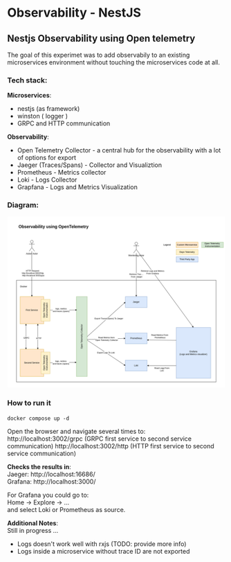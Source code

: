 # Observability - NestJS

## Nestjs Observability using Open telemetry

The goal of this experimet was to add observabily to an existing microservices environment without touching the microservices code at all.

### Tech stack:  
**Microservices**:
- nestjs (as framework)
- winston ( logger )
- GRPC and HTTP communication


**Observability**:
- Open Telemetry Collector - a central hub for the observability with a lot of options for export
- Jaeger (Traces/Spans) - Collector and Visualiztion
- Prometheus - Metrics collector
- Loki - Logs Collector
- Grapfana - Logs and Metrics Visualization


### Diagram:  
![setup](./observability-open-telemetry-nestjs.drawio.png)  


### How to run it   

```
docker compose up -d
```

Open the browser and navigate several times to:  
http://localhost:3002/grpc (GRPC first service to second service communication) 
http://localhost:3002/http  (HTTP first service to second service communication)


**Checks the results in**:  
Jaeger: http://localhost:16686/  
Grafana: http://localhost:3000/

For Grafana you could go to:  
Home -> Explore -> ...  
and select Loki or Prometheus as source.  

**Additional Notes**:  
Still in progress ...   
- Logs doesn't work well with rxjs (TODO: provide more info)  
- Logs inside a microservice without trace ID are not exported  



